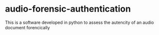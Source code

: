 # audio-forensic-authentication
This is a software developed in python to assess the autencity of an audio document forencically
